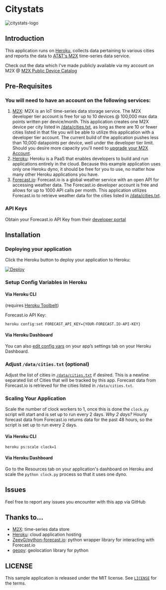 # Citystats

![citystats-logo](http://cl.ly/image/1q351H2I0F3B/citystats.png)

## Introduction

This application runs on [Heroku](https://www.heroku.com/), collects data pertaining to various cities and reports the data to [AT&T's M2X](https://m2x.att.com/) time-series data service.

Check out the data which I've made publicly available via my account on M2X @ [M2X Public Device Catalog](https://m2x.att.com/catalog?q=City+Stats)

## Pre-Requisites

### You will need to have an account on the following services:

1. [M2X](https://m2x.att.com/signup): M2X is an IoT time-series data storage service. The M2X developer tier account is free for up to 10 devices @ 100,000 max data points written per device/month.  This application creates one M2X device per city listed in [/data/cities.txt](/data/cities.txt), as long as there are 10 or fewer cities listed in that file you will be able to utilize this application with a developer tier account. The current build of the application pushes less than 10,000 datapoints per device, well under the developer tier limit. Should you desire more capacity you'll need to [upgrade your M2X Account](https://m2x.att.com/pricing).
2. [Heroku](https://www.heroku.com/): Heroku is a PaaS that enables developers to build and run applications entirely in the cloud. Because this example application uses only one Heroku dyno, it should be free for you to use, no matter how many other Heroku applications you have.
3. [Forecast.io](https://developer.forecast.io/): Forecast.io is a global weather service with an open API for accessing weather data. The Forecast.io developer account is free and allows for up to 1000 API calls per month. This application utilizes Forecast.io to retrieve weather data for the cities listed in [/data/cities.txt](/data/cities.txt).

### API Keys
Obtain your Forecast.io API Key from their [developer portal](https://developer.forecast.io/)

## Installation

### Deploying your application

Click the Heroku button to deploy your application to Heroku:

[![Deploy](https://www.herokucdn.com/deploy/button.png)](https://heroku.com/deploy)

### Setup Config Variables in Heroku

#### Via Heroku CLI
(requires [Heroku Toolbelt](https://toolbelt.heroku.com/))

Forecast.io API Key:
```
heroku config:set FORECAST_API_KEY={YOUR-FORECAST.IO-API-KEY}
```

#### Via Heroku Dashboard

You can also [edit config vars](https://devcenter.heroku.com/articles/config-vars#setting-up-config-vars-for-a-deployed-application) on your app’s settings tab on your Heroku Dashboard.

### Adjust `/data/cities.txt` (optional)

Adjust the list of cities in [`/data/cities.txt`](/data/cities.txt) if desired. This is a newline separated list of Cities that will be tracked by this app. Forecast data from Forecast.io is retrieved for the cities listed in `/data/cities.txt`.

### Scaling Your Application

Scale the number of clock workers to 1, once this is done the `clock.py` script will start and is set up to run every 2 days.  *Why 2 days?* Hourly forecast data from Forecast.io returns data for the past 48 hours, so the script is set up to run every 2 days.

#### Via Heroku CLI

```
heroku ps:scale clock=1
```

#### Via Heroku Dashboard

Go to the Resources tab on your application's dashboard on Heroku and scale the `python clock.py` process so that it uses one dyno.

## Issues

Feel free to report any issues you encounter with this app via GitHub

## Thanks to...
* [M2X](https://m2x.att.com): time-series data store
* [Heroku](https://www.heroku.com): cloud application hosting
* [ZeevG/python-forecast.io](https://github.com/ZeevG/python-forecast.io): python wrapper library for interacting with Forecast.io
* [geopy](https://github.com/geopy/geopy): geolocation library for python

## LICENSE

This sample application is released under the MIT license. See [`LICENSE`](LICENSE) for the terms.
